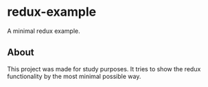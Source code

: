 # redux-example
A minimal redux example.

## About

This project was made for study purposes. It tries to show the redux functionality by the most minimal possible way.
